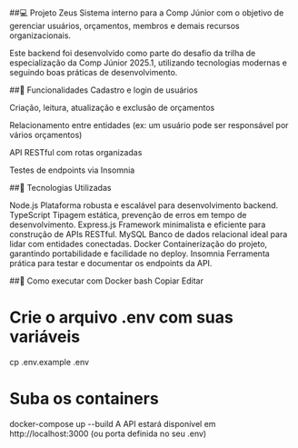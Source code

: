 ##💻 Projeto Zeus
Sistema interno para a Comp Júnior com o objetivo de gerenciar usuários, orçamentos, membros e demais recursos organizacionais.

Este backend foi desenvolvido como parte do desafio da trilha de especialização da Comp Júnior 2025.1, utilizando tecnologias modernas e seguindo boas práticas de desenvolvimento.

##🚀 Funcionalidades
Cadastro e login de usuários

Criação, leitura, atualização e exclusão de orçamentos

Relacionamento entre entidades (ex: um usuário pode ser responsável por vários orçamentos)

API RESTful com rotas organizadas

Testes de endpoints via Insomnia

##🧱 Tecnologias Utilizadas

Node.js	Plataforma robusta e escalável para desenvolvimento backend.
TypeScript	Tipagem estática, prevenção de erros em tempo de desenvolvimento.
Express.js	Framework minimalista e eficiente para construção de APIs RESTful.
MySQL	Banco de dados relacional ideal para lidar com entidades conectadas.
Docker	Containerização do projeto, garantindo portabilidade e facilidade no deploy.
Insomnia	Ferramenta prática para testar e documentar os endpoints da API.

##🐳 Como executar com Docker
bash
Copiar
Editar


# Crie o arquivo .env com suas variáveis
cp .env.example .env

# Suba os containers
docker-compose up --build
A API estará disponível em http://localhost:3000 (ou porta definida no seu .env)
